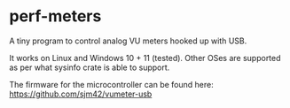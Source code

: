 # perf-meters

A tiny program to control analog VU meters hooked up with USB.

It works on Linux and Windows 10 + 11 (tested).
Other OSes are supported as per what sysinfo crate is able to support.

The firmware for the microcontroller can be found here: <https://github.com/sjm42/vumeter-usb>
